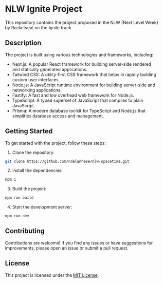 # NLW Ignite Project

This repository contains the project proposed in the NLW (Next Level Week) by Rocketseat on the Ignite track.

## Description

The project is built using various technologies and frameworks, including:

- Next.js: A popular React framework for building server-side rendered and statically generated applications.
- Tailwind CSS: A utility-first CSS framework that helps in rapidly building custom user interfaces.
- Node.js: A JavaScript runtime environment for building server-side and networking applications.
- Fastify: A fast and low overhead web framework for Node.js.
- TypeScript: A typed superset of JavaScript that compiles to plain JavaScript.
- Prisma: A modern database toolkit for TypeScript and Node.js that simplifies database access and management.

## Getting Started

To get started with the project, follow these steps:

1. Clone the repository:

```bash
git clone https://github.com/ndelanhese/nlw-spacetime.git
```

2. Install the dependencies:

```bash
npm i
```

3. Build the project:

```bash
npm run build
```

4. Start the development server:

```bash
npm run dev
```


## Contributing

Contributions are welcome! If you find any issues or have suggestions for improvements, please open an issue or submit a pull request.

## License

This project is licensed under the [MIT License](LICENSE).
